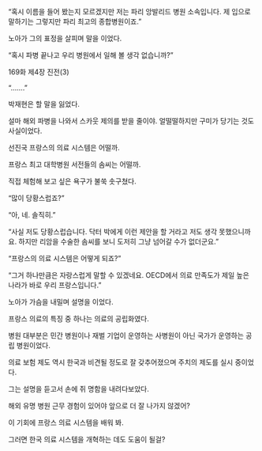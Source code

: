 “혹시 이름을 들어 봤는지 모르겠지만 저는 파리 앙발리드 병원 소속입니다. 제 입으로 말하기는 그렇지만 파리 최고의 종합병원이죠.”

노아가 그의 표정을 살피며 말을 이었다.

“혹시 파병 끝나고 우리 병원에서 일해 볼 생각 없습니까?”

169화 제4장 진전(3)

“…….”

박재현은 할 말을 잃었다.

설마 해외 파병을 나와서 스카웃 제의를 받을 줄이야. 얼떨떨하지만 구미가 당기는 것도 사실이었다.

선진국 프랑스의 의료 시스템은 어떨까.

프랑스 최고 대학병원 서전들의 솜씨는 어떨까.

직접 체험해 보고 싶은 욕구가 불쑥 솟구쳤다.

“많이 당황스럽죠?”

“아, 네. 솔직히.”

“사실 저도 당황스럽습니다. 닥터 박에게 이런 제안을 할 거라고 저도 생각 못했으니까요. 하지만 리암을 수술한 솜씨를 보니 도저히 그냥 넘어갈 수가 없더군요.”

“프랑스의 의료 시스템은 어떻게 되죠?”

“그거 하나만큼은 자랑스럽게 말할 수 있겠네요. OECD에서 의료 만족도가 제일 높은 나라가 바로 우리 프랑스입니다.”

노아가 가슴을 내밀며 설명을 이었다.

프랑스 의료의 특징 중 하나는 의료의 공립화였다.

병원 대부분은 민간 병원이나 재벌 기업이 운영하는 사병원이 아닌 국가가 운영하는 공립 병원이었다.

의료 보험 제도 역시 한국과 비견될 정도로 잘 갖추어졌으며 주치의 제도를 실시 중이었다.

그는 설명을 듣고서 손에 쥐 명함을 내려다보았다.

해외 유명 병원 근무 경험이 있어야 앞으로 더 잘 나가지 않겠어?

이 기회에 프랑스 의료 시스템을 배워 봐.

그러면 한국 의료 시스템을 개혁하는 데도 도움이 될걸?